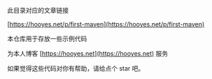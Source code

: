 
此目录对应的文章链接



[https://hooyes.net/p/first-maven](https://hooyes.net/p/first-maven)


本仓库用于存放一些示例代码

为本人博客 [https://hooyes.net](https://hooyes.net) 服务

如果觉得这些代码对你有帮助，请给点个 star 吧。